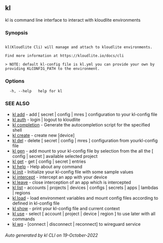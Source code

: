 ## kl

kl is command line interface to interact with kloudlite environments

### Synopsis

```

kl(Kloudlite Cli) will manage and attach to kloudlite environments.

Find more information at https://kloudlite.io/docs/cli

> NOTE: default kl-config file is kl.yml you can provide your own by providing KLCONFIG_PATH to the environment.
```

### Options

```
  -h, --help   help for kl

```

### SEE ALSO

* [kl add](kl_add.md)  - add [ secret | config | mres ] configuration to your kl-config file
* [kl auth](kl_auth.md)  - login | logout to kloudlite
* [kl completion](kl_completion.md)  - Generate the autocompletion script for the specified shell
* [kl create](kl_create.md)  - create new [device]
* [kl del](kl_del.md)  - delete [ secret | config | mres ] configuration from yourkl-config file
* [kl gen](kl_gen.md)  - add mount to your kl-config file by selection from the all the [ config | secret ] available selected project
* [kl get](kl_get.md)  - get [ config | secret ] entries
* [kl help](kl_help.md)  - Help about any command
* [kl init](kl_init.md)  - Initialize your kl-config file with some sample values
* [kl intercept](kl_intercept.md)  - intercept an app with your device
* [kl leave](kl_leave.md)  - close interception of an app which is intercepted
* [kl list](kl_list.md)  - accounts | projects | devices | configs | secrets | apps | lambdas | regions
* [kl load](kl_load.md)  - load environment variables and mount config files according to defined in kl-config file
* [kl show](kl_show.md)  - print your kl-config file and current context
* [kl use](kl_use.md)  - select [ account | project | device | region ] to use later with all commands
* [kl wg](kl_wg.md)  - [connect | disconnect | reconnect] to wireguard service

###### Auto generated by kl CLI on 19-October-2022
